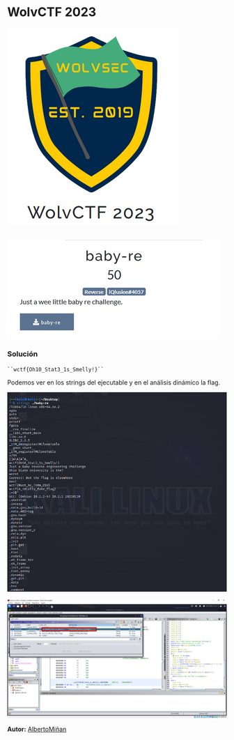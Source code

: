 # WolvCTF 2023
    
  

  ![](1wolv.png)
  
## 

    

   ![](2wolv.png)





### Solución
    
    ``wctf{Oh10_Stat3_1s_Smelly!}``
   
  Podemos ver en los strings del ejecutable y en el análisis dinámico la flag.


![](6baby-re.png)




![](5baby-re.png)



**Autor:** [AlbertoMiñan](https://github.com/albertominan)

